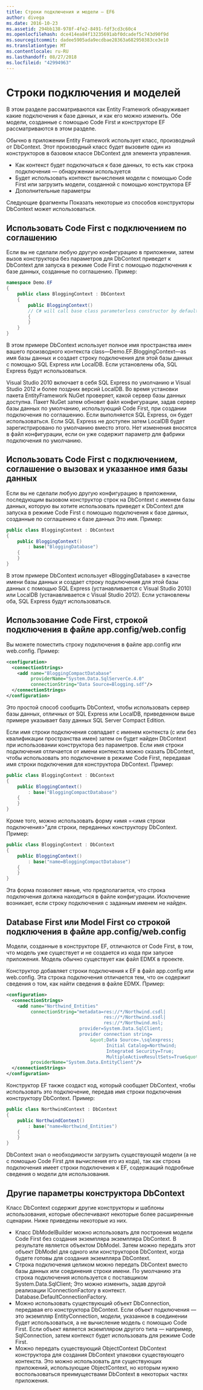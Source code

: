 ```yaml
---
title: Строки подключения и модели — EF6
author: divega
ms.date: 2016-10-23
ms.assetid: 294bb138-978f-4fe2-8491-fdf3cd3c60c4
ms.openlocfilehash: dce414ea84f13235691abf0dcadef5c743d90f9d
ms.sourcegitcommit: dadee5905ada9ecdbae28363a682950383ce3e10
ms.translationtype: MT
ms.contentlocale: ru-RU
ms.lasthandoff: 08/27/2018
ms.locfileid: "42994963"
---
```

# <a name="connection-strings-and-models"></a>Строки подключения и моделей
В этом разделе рассматриваются как Entity Framework обнаруживает какие подключения к базе данных, и как его можно изменить. Обе модели, созданные с помощью Code First и конструкторе EF рассматриваются в этом разделе.  

Обычно в приложении Entity Framework использует класс, производный от DbContext. Этот производный класс будет вызовите один из конструкторов в базовом классе DbContext для элемента управления.  

- Как контекст будет подключаться к базе данных, то есть как строка подключения — обнаружении используется  
- Будет использовать контекст вычисления модели с помощью Code First или загрузить модели, созданной с помощью конструктора EF  
- Дополнительные параметры  

Следующие фрагменты Показать некоторые из способов конструкторы DbContext может использоваться.  

## <a name="use-code-first-with-connection-by-convention"></a>Использовать Code First с подключением по соглашению  

Если вы не сделали любую другую конфигурацию в приложении, затем вызов конструктора без параметров для DbContext приведет к DbContext для запуска в режиме Code First с помощью подключения к базе данных, созданные по соглашению. Пример:  

``` csharp  
namespace Demo.EF
{
    public class BloggingContext : DbContext
    {
        public BloggingContext()
        // C# will call base class parameterless constructor by default
        {
        }
    }
}
```  

В этом примере DbContext использует полное имя пространства имен вашего производного контекста class—Demo.EF.BloggingContext—as имя базы данных и создает строку подключения для этой базы данных с помощью SQL Express или LocalDB. Если установлены оба, SQL Express будут использоваться.  

Visual Studio 2010 включает в себя SQL Express по умолчанию и Visual Studio 2012 и более поздних версий LocalDB. Во время установки пакета EntityFramework NuGet проверяет, какой сервер базы данных доступна. Пакет NuGet затем обновит файл конфигурации, задав сервер базы данных по умолчанию, использующий Code First, при создании подключения по соглашению. Если выполняется SQL Express, он будет использоваться. Если SQL Express не доступен затем LocalDB будет зарегистрировано по умолчанию вместо этого. Нет изменения вносятся в файл конфигурации, если он уже содержит параметр для фабрики подключения по умолчанию.  

## <a name="use-code-first-with-connection-by-convention-and-specified-database-name"></a>Использовать Code First с подключением, соглашение о вызовах и указанное имя базы данных  

Если вы не сделали любую другую конфигурацию в приложении, последующим вызовом конструктор строк на DbContext с именем базы данных, которую вы хотите использовать приведет к DbContext для запуска в режиме Code First с помощью подключения к базе данных, созданные по соглашению к базе данных Это имя. Пример:  

``` csharp  
public class BloggingContext : DbContext
{
    public BloggingContext()
        : base("BloggingDatabase")
    {
    }
}
```  

В этом примере DbContext использует «BloggingDatabase» в качестве имени базы данных и создает строку подключения для этой базы данных с помощью SQL Express (устанавливается с Visual Studio 2010) или LocalDB (устанавливается с Visual Studio 2012). Если установлены оба, SQL Express будут использоваться.  

## <a name="use-code-first-with-connection-string-in-appconfigwebconfig-file"></a>Использование Code First, строкой подключения в файле app.config/web.config  

Вы можете поместить строку подключения в файле app.config или web.config. Пример:  

``` xml  
<configuration>
  <connectionStrings>
    <add name="BloggingCompactDatabase"
         providerName="System.Data.SqlServerCe.4.0"
         connectionString="Data Source=Blogging.sdf"/>
  </connectionStrings>
</configuration>
```  

Это простой способ сообщить DbContext, чтобы использовать сервер базы данных, отличных от SQL Express или LocalDB, приведенном выше примере указывает базу данных SQL Server Compact Edition.  

Если имя строки подключения совпадает с именем контекста (с или без квалификации пространства имен) затем он будет найден DbContext при использовании конструктора без параметров. Если имя строки подключения отличается от имени контекста можно сказать DbContext, чтобы использовать это подключение в режиме Code First, передавая имя строки подключения для конструктора DbContext. Пример:  

``` csharp  
public class BloggingContext : DbContext
{
    public BloggingContext()
        : base("BloggingCompactDatabase")
    {
    }
}
```  

Кроме того, можно использовать форму «имя =\<имя строки подключения\>"для строки, переданных конструктору DbContext. Пример:  

``` csharp  
public class BloggingContext : DbContext
{
    public BloggingContext()
        : base("name=BloggingCompactDatabase")
    {
    }
}
```  

Эта форма позволяет явные, что предполагается, что строка подключения должна находиться в файле конфигурации. Исключение возникает, если строку подключения с заданным именем не найден.  

## <a name="databasemodel-first-with-connection-string-in-appconfigwebconfig-file"></a>Database First или Model First со строкой подключения в файле app.config/web.config  

Модели, созданные в конструкторе EF, отличаются от Code First, в том, что модель уже существует и не создается из кода при запуске приложения. Модель обычно существует как файл EDMX в проекте.  

Конструктор добавляет строки подключения к EF в файл app.config или web.config. Эта строка подключения отличается тем, что он содержит сведения о том, как найти сведения в файле EDMX. Пример:  

``` xml  
<configuration>  
  <connectionStrings>  
    <add name="Northwind_Entities"  
         connectionString="metadata=res://*/Northwind.csdl|  
                                    res://*/Northwind.ssdl|  
                                    res://*/Northwind.msl;  
                           provider=System.Data.SqlClient;  
                           provider connection string=  
                               &quot;Data Source=.\sqlexpress;  
                                     Initial Catalog=Northwind;  
                                     Integrated Security=True;  
                                     MultipleActiveResultSets=True&quot;"  
         providerName="System.Data.EntityClient"/>  
  </connectionStrings>  
</configuration>
```  

Конструктор EF также создаст код, который сообщает DbContext, чтобы использовать это подключение, передав имя строки подключения конструктору DbContext. Пример:  

``` csharp  
public class NorthwindContext : DbContext
{
    public NorthwindContext()
        : base("name=Northwind_Entities")
    {
    }
}
```  

DbContext знал о необходимости загрузить существующей модели (а не с помощью Code First для вычисления его из кода), так как строка подключения имеет строки подключения к EF, содержащий подробные сведения о модели для использования.  

## <a name="other-dbcontext-constructor-options"></a>Другие параметры конструктора DbContext  

Класс DbContext содержит другие конструкторы и шаблоны использования, которые обеспечивают некоторые более расширенные сценарии. Ниже приведены некоторые из них.  

- Класс DbModelBuilder можно использовать для построения модели Code First без создания экземпляра экземпляра DbContext. В результате является объектом DbModel. Затем можно передать этот объект DbModel для одного или конструкторов DbContext, когда будете готовы для создания экземпляра DbContext.  
- Строка подключения целиком можно передать DbContext вместо базы данных или соединения строки имени. По умолчанию эта строка подключения используется с поставщиком System.Data.SqlClient; Это можно изменить, задав другой реализации IConnectionFactory в контекст. Database.DefaultConnectionFactory.  
- Можно использовать существующий объект DbConnection, передавая его конструктора DbContext. Если объект подключения — это экземпляр EntityConnection, модели, указанное в соединении будет использоваться, а не вычисление модель с помощью Code First. Если объект является экземпляром другого типа — например, SqlConnection, затем контекст будет использовать для режиме Code First.  
- Можно передать существующий ObjectContext DbContext конструктора для создания DbContext упаковки существующего контекста. Это можно использовать для существующих приложений, использующие ObjectContext, но которым нужно воспользоваться преимуществами DbContext в некоторых частях приложения.  
